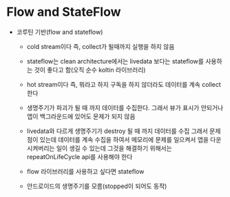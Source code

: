 # Flow and StateFlow

* 코루틴 기반(flow and stateflow)
	* cold stream이다 즉, collect가 될때까지 실행을 하지 않음

	* stateflow는 clean architecture에서는 livedata 보다는 stateflow를 사용하는 것이 좋다고 함(오직 순수 koltin 라이브러리)
	* hot stream이다 즉, 뭐라고 하지 구독을 하지 않더라도 데이터를 계속 collect한다
	* 생명주기가 파괴가 될 때 까지 데이터를 수집한다. 그래서 뷰가 표시가 안되거나 앱이 백그라운드에 있어도 문제가 되지 않음
	* livedata와 다르게 생명주기가 destroy 될 때 까지 데이터를 수집 그래서 문제점이 있는데 데이터를 계속 수집을 하여서 메모리에 문제를 일으켜서 앱을 다운시켜버리는 일이 생길 수 있는데 그것을 해결하기 위해서는 repeatOnLifeCycle api를 사용해야 한다
	* flow 라이브러리를 사용하고 싶다면 stateflow
	* 안드로이드의 생명주기를 모름(stopped이 되어도 동작)